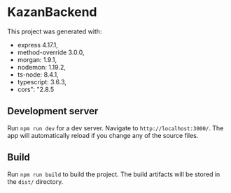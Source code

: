 # KazanBackend

This project was generated with: 
- express 4.17.1,
- method-override 3.0.0,
- morgan: 1.9.1,
- nodemon: 1.19.2,
- ts-node: 8.4.1,
- typescript: 3.6.3,
- cors": "2.8.5


## Development server

Run `npm run dev` for a dev server. Navigate to `http://localhost:3000/`. The app will automatically reload if you change any of the source files.

## Build

Run `npm run build` to build the project. The build artifacts will be stored in the `dist/` directory.
